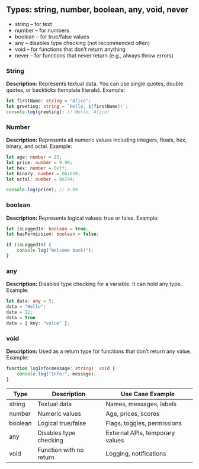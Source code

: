 ## Types: string, number, boolean, any, void, never
- string – for text
- number – for numbers
- boolean – for true/false values
- any – disables type checking (not recommended often)
- void – for functions that don’t return anything
- never – for functions that never return (e.g., always throw errors)

### String
**Description:**
Represents textual data. You can use single quotes,
double quotes, or backticks (template literals).
Example:
````typescript
let firstName: string = "Alice";
let greeting: string = `Hello, ${firstName}!`;
console.log(greeting); // Hello, Alice!
````

### Number
**Description:**
Represents all numeric values including
integers,
floats,
hex,
binary,
and octal.
Example:
````typescript
let age: number = 25;
let price: number = 9.99;
let hex: number = 0xff;
let binary: number = 0b1010;
let octal: number = 0o744;

console.log(price); // 9.99
````

### boolean
**Description:**
Represents logical values: true or false.
Example:
````typescript
let isLoggedIn: boolean = true;
let hasPermission: boolean = false;

if (isLoggedIn) {
    console.log("Welcome back!");
}
````

### any
**Description:**
Disables type checking for a variable. It can hold any type.
Example:
````typescript
let data: any = 5;
data = "Hello";
data = 12;
data = true
data = { key: "value" };
````

### void
**Description:**
Used as a return type for functions that don’t return any value.
Example:
````typescript
function logInfo(message: string): void {
    console.log("Info:", message);
}
````

| Type    | Description                     | Use Case Example                   |
|---------|---------------------------------|------------------------------------|
| string  | Textual data                    | Names, messages, labels            |
| number  | Numeric values                  | Age, prices, scores                |
| boolean | Logical true/false              | Flags, toggles, permissions        |
| any     | Disables type checking          | External APIs, temporary values    |
| void    | Function with no return         | Logging, notifications             |
